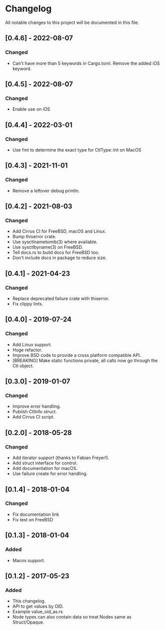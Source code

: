# Changelog
All notable changes to this project will be documented in this file.

## [0.4.6] - 2022-08-07
### Changed
- Can't have more than 5 keywords in Cargo.toml. Remove the added iOS keyword.

## [0.4.5] - 2022-08-07
### Changed
- Enable use on iOS

## [0.4.4] - 2022-03-01
### Changed
- Use fmt to determine the exact type for CtlType::Int on MacOS

## [0.4.3] - 2021-11-01
### Changed
- Remove a leftover debug println.

## [0.4.2] - 2021-08-03
### Changed
- Add Cirrus CI for FreeBSD, macOS and Linux.
- Bump thiserror crate.
- Use sysctlnametomib(3) where available.
- Use sysctlbyname(3) on FreeBSD.
- Tell docs.rs to build docs for FreeBSD too.
- Don't include docs in package to reduce size.

## [0.4.1] - 2021-04-23
### Changed
- Replace deprecated failure crate with thiserror.
- Fix clippy lints.

## [0.4.0] - 2019-07-24
### Changed
- Add Linux support.
- Huge refactor.
- Improve BSD code to provide a cross platform compatible API.
- [BREAKING] Make static functions private, all calls now go through the Ctl object.

## [0.3.0] - 2019-01-07
### Changed
- Improve error handling.
- Publish CtlInfo struct.
- Add Cirrus CI script.

## [0.2.0] - 2018-05-28
### Changed
- Add iterator support (thanks to Fabian Freyer!).
- Add struct interface for control.
- Add documentation for macOS.
- Use failure create for error handling.

## [0.1.4] - 2018-01-04
### Changed
- Fix documentation link
- Fix test on FreeBSD

## [0.1.3] - 2018-01-04
### Added
- Macos support.

## [0.1.2] - 2017-05-23
### Added
- This changelog.
- API to get values by OID.
- Example value\_oid\_as.rs
- Node types can also contain data so treat Nodes same as Struct/Opaque.
